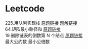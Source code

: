 # Leetcode
225.用队列实现栈 [原题链接](https://leetcode-cn.com/problems/implement-stack-using-queues/) [题解链接](https://github.com/PengMiMac/Leetcode/blob/main/notebook.md#225) \
64.矩阵最小路径和 [原题链接](https://leetcode-cn.com/problems/minimum-path-sum/) \
19.删除链表的倒数第 N 个结点 [原题链接](https://leetcode-cn.com/problems/remove-nth-node-from-end-of-list/) \
最大公约数 最小公倍数